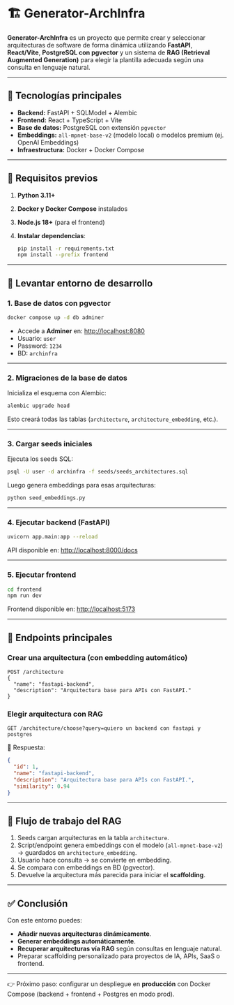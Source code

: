# 🏗️ Generator-ArchInfra

**Generator-ArchInfra** es un proyecto que permite crear y seleccionar arquitecturas de software de forma dinámica utilizando **FastAPI**, **React/Vite**, **PostgreSQL con pgvector** y un sistema de **RAG (Retrieval Augmented Generation)** para elegir la plantilla adecuada según una consulta en lenguaje natural.

---

## 🔹 Tecnologías principales

* **Backend:** FastAPI + SQLModel + Alembic
* **Frontend:** React + TypeScript + Vite
* **Base de datos:** PostgreSQL con extensión `pgvector`
* **Embeddings:** `all-mpnet-base-v2` (modelo local) o modelos premium (ej. OpenAI Embeddings)
* **Infraestructura:** Docker + Docker Compose

---

## 🔹 Requisitos previos

1. **Python 3.11+**
2. **Docker y Docker Compose** instalados
3. **Node.js 18+** (para el frontend)
4. **Instalar dependencias**:

   ```bash
   pip install -r requirements.txt
   npm install --prefix frontend
   ```

---

## 🔹 Levantar entorno de desarrollo

### 1. Base de datos con pgvector

```bash
docker compose up -d db adminer
```

* Accede a **Adminer** en: [http://localhost:8080](http://localhost:8080)
* Usuario: `user`
* Password: `1234`
* BD: `archinfra`

---

### 2. Migraciones de la base de datos

Inicializa el esquema con Alembic:

```bash
alembic upgrade head
```

Esto creará todas las tablas (`architecture`, `architecture_embedding`, etc.).

---

### 3. Cargar seeds iniciales

Ejecuta los seeds SQL:

```bash
psql -U user -d archinfra -f seeds/seeds_architectures.sql
```

Luego genera embeddings para esas arquitecturas:

```bash
python seed_embeddings.py
```

---

### 4. Ejecutar backend (FastAPI)

```bash
uvicorn app.main:app --reload
```

API disponible en: [http://localhost:8000/docs](http://localhost:8000/docs)

---

### 5. Ejecutar frontend

```bash
cd frontend
npm run dev
```

Frontend disponible en: [http://localhost:5173](http://localhost:5173)

---

## 🔹 Endpoints principales

### Crear una arquitectura (con embedding automático)

```http
POST /architecture
{
  "name": "fastapi-backend",
  "description": "Arquitectura base para APIs con FastAPI."
}
```

### Elegir arquitectura con RAG

```http
GET /architecture/choose?query=quiero un backend con fastapi y postgres
```

📌 Respuesta:

```json
{
  "id": 1,
  "name": "fastapi-backend",
  "description": "Arquitectura base para APIs con FastAPI.",
  "similarity": 0.94
}
```

---

## 🔹 Flujo de trabajo del RAG

1. Seeds cargan arquitecturas en la tabla `architecture`.
2. Script/endpoint genera embeddings con el modelo (`all-mpnet-base-v2`) → guardados en `architecture_embedding`.
3. Usuario hace consulta → se convierte en embedding.
4. Se compara con embeddings en BD (pgvector).
5. Devuelve la arquitectura más parecida para iniciar el **scaffolding**.

---

## ✅ Conclusión

Con este entorno puedes:

* **Añadir nuevas arquitecturas dinámicamente**.
* **Generar embeddings automáticamente**.
* **Recuperar arquitecturas vía RAG** según consultas en lenguaje natural.
* Preparar scaffolding personalizado para proyectos de IA, APIs, SaaS o frontend.

---

👉 Próximo paso: configurar un despliegue en **producción** con Docker Compose (backend + frontend + Postgres en modo prod).
